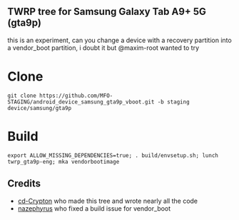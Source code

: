 ## TWRP tree for Samsung Galaxy Tab A9+ 5G (gta9p)
this is an experiment, can you change a device with a recovery partition into a vendor_boot partition, i doubt it but @maxim-root wanted to try


# Clone
    git clone https://github.com/MFO-STAGING/android_device_samsung_gta9p_vboot.git -b staging device/samsung/gta9p

# Build
    export ALLOW_MISSING_DEPENDENCIES=true; . build/envsetup.sh; lunch twrp_gta9p-eng; mka vendorbootimage

## Credits
- [cd-Crypton](https://github.com/cd-Crypton) who made this tree and wrote nearly all the code
- [nazephyrus](https://github.com/naden01) who fixed a build issue for vendor_boot
